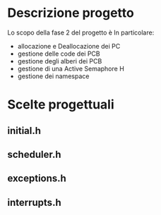 # Descrizione progetto
Lo scopo della fase 2 del progetto è
In particolare:
- allocazione e Deallocazione dei PC
- gestione delle code dei PCB
- gestione degli alberi dei PCB
- gestione di una Active Semaphore H
- gestione dei namespace

# Scelte progettuali

## initial.h

## scheduler.h

## exceptions.h

## interrupts.h

